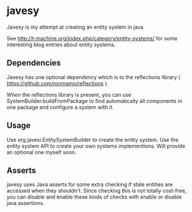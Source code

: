 javesy
======

Javesy is my attempt at creating an entity system in java. 

See http://t-machine.org/index.php/category/entity-systems/ for some 
interesting blog entries about entity systems.

Dependencies
------------

Javesy has one optional dependency which is to the reflections library ( https://github.com/ronmamo/reflections ).

When the reflections library is present, you can use SystemBuilder.buildFromPackage to find automatically
all components in one package and configure a system with it.

Usage
-----

Use org.javesi.EntitySystemBuilder to create the entity system. Use the entity system API to create your own systems
implementions. Will provide an optional one myself soon.

Asserts
-------
javesy uses Java asserts for some extra checking if stale entities are accessed when they shouldn't. Since checking this is not totally cost-free, you can disable and enable these kinds of checks with enable or disable java assertions.
